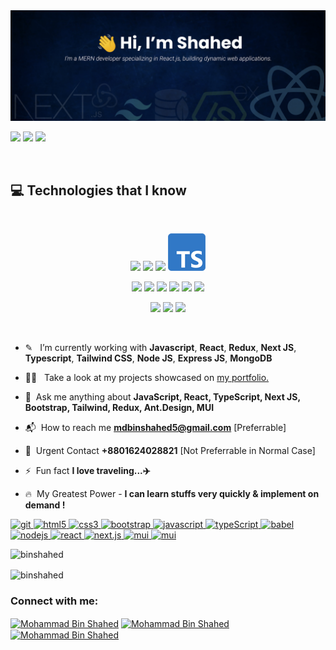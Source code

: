 <img src="https://raw.githubusercontent.com/binshahed/binshahed/refs/heads/main/wall-wallpaper-concrete-colored-painted-textured-concept.jpg"  />
<p><a href="https://www.x.com/binshahed"><img src="https://img.shields.io/badge/twitter-%231DA1F2.svg?&style=for-the-badge&logo=twitter&logoColor=white" height=25></a> <a href="https://www.linkedin.com/in/binshahed"><img src="https://img.shields.io/badge/linkedin-%230077B5.svg?&style=for-the-badge&logo=linkedin&logoColor=white" height=25></a> <a href="https://www.instagram.com/binshahed/"><img src="https://img.shields.io/badge/instagram-%23E4405F.svg?&style=for-the-badge&logo=instagram&logoColor=white" height=25></a> </p>

<br />

## :computer: Technologies that I know

<br>
<p align="center">
<img src="https://github.com/mir-hussain/mir-hussain/blob/main/images/icons/HTML.png"/>
<img src="https://github.com/mir-hussain/mir-hussain/blob/main/images/icons/css.png"/>
<img src="https://github.com/mir-hussain/mir-hussain/blob/main/images/icons/JavaScript.png"/>
  <img src="https://raw.githubusercontent.com/binshahed/binshahed/refs/heads/main/ts.png"/>
</p>
<p align="center">
<img src="https://github.com/mir-hussain/mir-hussain/blob/main/images/icons/react.png"/>
<img src="https://github.com/mir-hussain/mir-hussain/blob/main/images/icons/redux.png"/>
<img src="https://github.com/mir-hussain/mir-hussain/blob/main/images/icons/sass.png"/>
<img src="https://github.com/mir-hussain/mir-hussain/blob/main/images/icons/tailwind.png"/>
<img src="https://github.com/mir-hussain/mir-hussain/blob/main/images/icons/Bootsrap.png"/>
<img src="https://github.com/mir-hussain/mir-hussain/blob/main/images/icons/firebase.png"/>
</p>
<p align="center">
<img src="https://github.com/mir-hussain/mir-hussain/blob/main/images/icons/node.png"/>
<img src="https://github.com/mir-hussain/mir-hussain/blob/main/images/icons/express.png"/>
<img src="https://github.com/mir-hussain/mir-hussain/blob/main/images/icons/mongo.png"/>
</p><br/>



- ✎ &nbsp; I’m currently working with **Javascript**, **React**, **Redux**, **Next JS**, **Typescript**, **Tailwind CSS**, **Node JS**,  **Express JS**, **MongoDB**

- 👨‍💻 &nbsp; Take a look at my projects showcased on [my portfolio.](https://binshahed-portfolio.vercel.app/)

- 💬 &nbsp;Ask me anything about **JavaScript, React, TypeScript, Next JS, Bootstrap, Tailwind, Redux, Ant.Design, MUI**

- 📬 &nbsp;How to reach me **mdbinshahed5@gmail.com** [Preferrable]

- 📲 &nbsp;Urgent Contact **+8801624028821** [Not Preferrable in Normal Case]

- ⚡ &nbsp;Fun fact **I love traveling...✈️**

- 🔥 &nbsp;My Greatest Power - **I can learn stuffs very quickly & implement on demand !**

<p align="left"><a href="https://git-scm.com/" target="_blank"> <img src="https://www.vectorlogo.zone/logos/git-scm/git-scm-icon.svg" alt="git" width="40" height="40"/> </a> <a href="https://www.w3.org/html/" target="_blank"> <img src="https://img.icons8.com/dusk/64/000000/html-5.png" alt="html5" width="40" height="40"/> </a><a href="https://www.w3schools.com/css/" target="_blank"> <img src="https://img.icons8.com/color/48/000000/css3.png" alt="css3" width="40" height="40"/> </a><a href="https://getbootstrap.com" target="_blank"> <img src="https://img.icons8.com/color/48/000000/bootstrap.png" alt="bootstrap" width="40" height="40"/> </a><a href="https://developer.mozilla.org/en-US/docs/Web/JavaScript" target="_blank"> <img src="https://img.icons8.com/color/48/000000/javascript.png" alt="javascript" width="40" height="40"/> </a><a href="https://www.typescriptlang.org/" target="_blank"> <img src="https://iconape.com/wp-content/png_logo_vector/typescript.png" alt="typeScript" width="40" height="40"/> </a><a href="https://babeljs.io/" target="_blank"> <img src="https://img.icons8.com/wired/64/000000/babel.png" alt="babel" width="40" height="40"/> </a><a href="https://nodejs.org" target="_blank"> <img src="https://img.icons8.com/color/48/000000/nodejs.png" alt="nodejs" width="40" height="40"/> </a><a href="https://reactjs.org/" target="_blank"> <img src="https://img.icons8.com/plasticine/48/000000/react.png" alt="react" width="40" height="40"/> </a> <a href="https://nextjs.org/" target="_blank"> <img src="https://ui-lib.com/blog/wp-content/uploads/2021/12/nextjs-boilerplate-logo.png" alt="next.js" width="40" height="40"/> </a> <a href="https://mui.com/" target="_blank"> <img src="https://seeklogo.com/images/M/material-ui-logo-5BDCB9BA8F-seeklogo.com.png" alt="mui" width="40" height="40"/> </
a> <a href="https://ant.design/" target="_blank"> <img src="https://gw.alipayobjects.com/zos/rmsportal/KDpgvguMpGfqaHPjicRK.svg" alt="mui" width="40" height="40"/> </a></p>

<p align="left"><img src="https://github-readme-stats.vercel.app/api/top-langs?username=binshahed&show_icons=true&locale=en&layout=compact&theme=radical" alt="binshahed" /></p>

<p><img align="center" src="https://github-readme-stats.vercel.app/api?username=binshahed&show_icons=true&locale=en&theme=radical" alt="binshahed" /></p>

<h3 align="left">Connect with me:</h3>

<p align="left"><a href="mailto:mdbinshahed5@gmail.com" target="blank"><img align="center" src="https://img.icons8.com/color/64/000000/gmail-new.png" alt="Mohammad Bin Shahed" height="40" width="40" /></a>&nbsp;<a href="https://www.linkedin.com/in/binshahed/" target="blank"><img align="center" src="https://cdn-icons-png.flaticon.com/512/174/174857.png" alt="Mohammad Bin Shahed" height="40" width="40" /></a> <a href="https://www.facebook.com/BINSHAHED/" target="blank"><img align="center" src="https://cdn-icons-png.flaticon.com/512/124/124010.png" alt="Mohammad Bin Shahed" height="40" width="40" /></a> </p>
<br />
